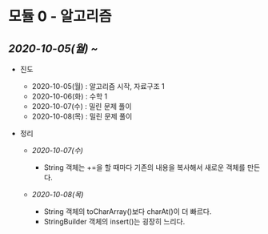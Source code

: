 # 모듈 0 - 알고리즘

## <em>2020-10-05(월) ~</em>

* 진도
    * 2020-10-05(월) : 알고리즘 시작, 자료구조 1
    * 2020-10-06(화) : 수학 1
    * 2020-10-07(수) : 밀린 문제 풀이
    * 2020-10-08(목) : 밀린 문제 풀이
    
* 정리
    * _2020-10-07(수)_
        * String 객체는 +=을 할 때마다 기존의 내용을 복사해서 새로운 객체를 만든다.
    
    * _2020-10-08(목)_
        * String 객체의 toCharArray()보다 charAt()이 더 빠르다.
        * StringBuilder 객체의 insert()는 굉장히 느리다.